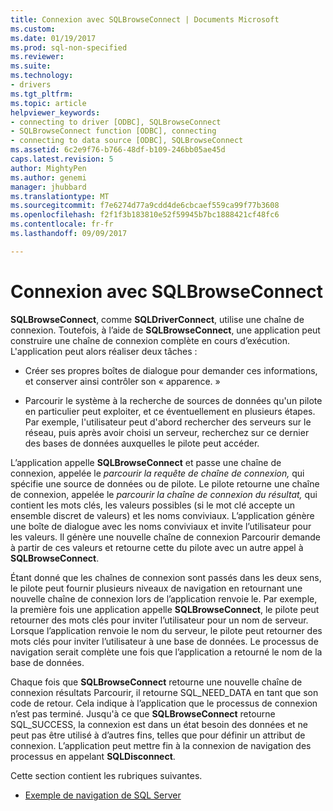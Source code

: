```yaml
---
title: Connexion avec SQLBrowseConnect | Documents Microsoft
ms.custom: 
ms.date: 01/19/2017
ms.prod: sql-non-specified
ms.reviewer: 
ms.suite: 
ms.technology:
- drivers
ms.tgt_pltfrm: 
ms.topic: article
helpviewer_keywords:
- connecting to driver [ODBC], SQLBrowseConnect
- SQLBrowseConnect function [ODBC], connecting
- connecting to data source [ODBC], SQLBrowseConnect
ms.assetid: 6c2e9f76-b766-48df-b109-246bb05ae45d
caps.latest.revision: 5
author: MightyPen
ms.author: genemi
manager: jhubbard
ms.translationtype: MT
ms.sourcegitcommit: f7e6274d77a9cdd4de6cbcaef559ca99f77b3608
ms.openlocfilehash: f2f1f3b183810e52f59945b7bc1888421cf48fc6
ms.contentlocale: fr-fr
ms.lasthandoff: 09/09/2017

---
```

# <a name="connecting-with-sqlbrowseconnect"></a>Connexion avec SQLBrowseConnect
**SQLBrowseConnect**, comme **SQLDriverConnect**, utilise une chaîne de connexion. Toutefois, à l’aide de **SQLBrowseConnect**, une application peut construire une chaîne de connexion complète en cours d’exécution. L'application peut alors réaliser deux tâches :  
  
-   Créer ses propres boîtes de dialogue pour demander ces informations, et conserver ainsi contrôler son « apparence. »  
  
-   Parcourir le système à la recherche de sources de données qu'un pilote en particulier peut exploiter, et ce éventuellement en plusieurs étapes. Par exemple, l'utilisateur peut d'abord rechercher des serveurs sur le réseau, puis après avoir choisi un serveur, recherchez sur ce dernier des bases de données auxquelles le pilote peut accéder.  
  
 L’application appelle **SQLBrowseConnect** et passe une chaîne de connexion, appelée le *parcourir la requête de chaîne de connexion,* qui spécifie une source de données ou de pilote. Le pilote retourne une chaîne de connexion, appelée le *parcourir la chaîne de connexion du résultat,* qui contient les mots clés, les valeurs possibles (si le mot clé accepte un ensemble discret de valeurs) et les noms conviviaux. L’application génère une boîte de dialogue avec les noms conviviaux et invite l’utilisateur pour les valeurs. Il génère une nouvelle chaîne de connexion Parcourir demande à partir de ces valeurs et retourne cette du pilote avec un autre appel à **SQLBrowseConnect**.  
  
 Étant donné que les chaînes de connexion sont passés dans les deux sens, le pilote peut fournir plusieurs niveaux de navigation en retournant une nouvelle chaîne de connexion lors de l’application renvoie le. Par exemple, la première fois une application appelle **SQLBrowseConnect**, le pilote peut retourner des mots clés pour inviter l’utilisateur pour un nom de serveur. Lorsque l’application renvoie le nom du serveur, le pilote peut retourner des mots clés pour inviter l’utilisateur à une base de données. Le processus de navigation serait complète une fois que l’application a retourné le nom de la base de données.  
  
 Chaque fois que **SQLBrowseConnect** retourne une nouvelle chaîne de connexion résultats Parcourir, il retourne SQL_NEED_DATA en tant que son code de retour. Cela indique à l’application que le processus de connexion n’est pas terminé. Jusqu'à ce que **SQLBrowseConnect** retourne SQL_SUCCESS, la connexion est dans un état besoin des données et ne peut pas être utilisé à d’autres fins, telles que pour définir un attribut de connexion. L’application peut mettre fin à la connexion de navigation des processus en appelant **SQLDisconnect**.  
  
 Cette section contient les rubriques suivantes.  
  
-   [Exemple de navigation de SQL Server](../../../odbc/reference/develop-app/sql-server-browsing-example.md)
